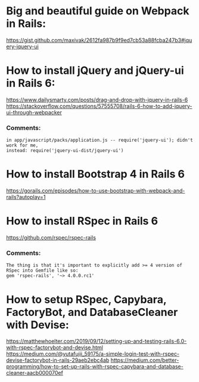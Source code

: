 # Big and beautiful guide on Webpack in Rails:
   https://gist.github.com/maxivak/2612fa987b9f9ed7cb53a88fcba247b3#jquery-jquery-ui
   
# How to install jQuery and jQuery-ui in Rails 6:
   https://www.dailysmarty.com/posts/drag-and-drop-with-jquery-in-rails-6
   https://stackoverflow.com/questions/57555708/rails-6-how-to-add-jquery-ui-through-webpacker
   
### Comments:
    in app/javascript/packs/application.js -- require('jquery-ui'); didn't work for me, 
    instead: require('jquery-ui-dist/jquery-ui') 

# How to install Bootstrap 4 in Rails 6
   https://gorails.com/episodes/how-to-use-bootstrap-with-webpack-and-rails?autoplay=1
    
# How to install RSpec in Rails 6
   https://github.com/rspec/rspec-rails

### Comments:
    The thing is that it's important to explicitly add >= 4 version of RSpec into Gemfile like so:
    gem 'rspec-rails', '~> 4.0.0.rc1'
    
# How to setup RSpec, Capybara, FactoryBot, and DatabaseCleaner with Devise:
   https://matthewhoelter.com/2019/09/12/setting-up-and-testing-rails-6.0-with-rspec-factorybot-and-devise.html
   https://medium.com/@yutafujii_59175/a-simple-login-test-with-rspec-devise-factorybot-in-rails-29aeb2ebc4ab
   https://medium.com/better-programming/how-to-set-up-rails-with-rspec-capybara-and-database-cleaner-aacb000070ef
   
